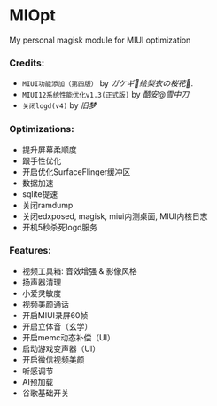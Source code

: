 # MIOpt

My personal magisk module for MIUI optimization

### Credits:
* `MIUI功能添加（第四版）` by *ガケギ🎐绘梨衣の桜花🌸*. 
* `MIUI12系统性能优化v1.3(正式版)` by *酷安@雪中刀*
* `关闭logd(v4)` by *旧梦*

### Optimizations:
* 提升屏幕柔顺度
* 跟手性优化
* 开启优化SurfaceFlinger缓冲区
* 数据加速
* sqlite提速
* 关闭ramdump
* 关闭edxposed, magisk, miui内测桌面, MIUI内核日志
* 开机5秒杀死logd服务


### Features:
* 视频工具箱: 音效增强 & 影像风格
* 扬声器清理
* 小爱灵敏度
* 视频美颜通话
* 开启MIUI录屏60帧
* 开启立体音（玄学）
* 开启memc动态补偿（UI）
* 启动游戏变声器（UI）
* 开启微信视频美颜
* 听感调节
* AI预加载
* 谷歌基础开关
